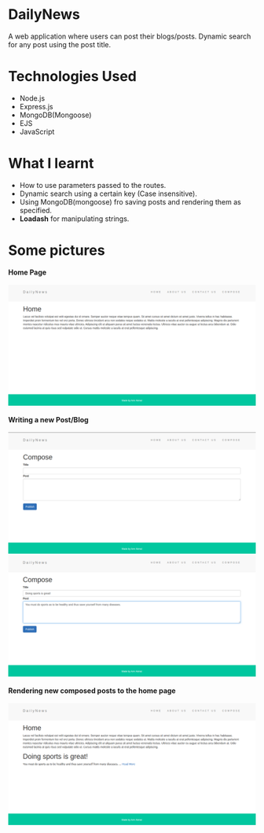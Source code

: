 # DailyNews
 A web application where users can post their blogs/posts.
 Dynamic search for any post using the post title.

# Technologies Used
* Node.js
* Express.js
* MongoDB(Mongoose)
* EJS
* JavaScript

 # What I learnt
 * How to use parameters passed to the routes.
 * Dynamic search using a certain key (Case insensitive).
 * Using MongoDB(mongoose) fro saving posts and rendering them as specified.
 * **Loadash** for manipulating strings.
 
 # Some pictures
 **Home Page**<br> <br>
 ![](images/home.png)
 <br> <br> 
**Writing a new Post/Blog** <br> <br>
 ![](images/compose.png) <br>
 ![](images/compose_new_post.png)
 <br><br>
 **Rendering new composed posts to the home page** <br> <br>
 ![](images/back_to_home_after_new_post.png)
 <br> <br>
